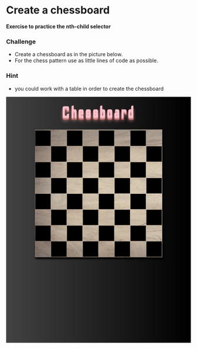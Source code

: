 # **Create a chessboard** 
**Exercise to practice the nth-child selector**



### Challenge

* Create a chessboard as in the picture below.
* For the chess pattern use as little lines of code as possible.

### Hint

* you could work with a table in order to create the chessboard


![mock](/img/chessboard.png)